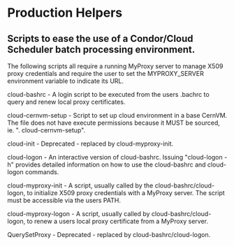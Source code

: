 # Production Helpers

## Scripts to ease the use of a Condor/Cloud Scheduler batch processing environment.

The following scripts all require a running MyProxy server to manage X509 proxy credentials
and require the user to set the MYPROXY_SERVER environment variable to indicate its URL.

cloud-bashrc            - A login script to be executed from the users .bachrc to query 
                          and renew local proxy certificates.

cloud-cernvm-setup      - Script to set up cloud environment in a base CernVM. The file
                          does not have execute permissions because it MUST be sourced, 
                          ie. ". cloud-cernvm-setup".

cloud-init              - Deprecated - replaced by cloud-myproxy-init.

cloud-logon             - An interactive version of cloud-bashrc. Issuing "cloud-logon -h"
                          provides detailed information on how to use the cloud-bashrc and
                          cloud-logon commands.

cloud-myproxy-init      - A script, usually called by the cloud-bashrc/cloud-logon, to
                          initialize X509 proxy credentials with a MyProxy server. The 
                          script must be accessible via the users PATH.

cloud-myproxy-logon     - A script, usually called by cloud-bashrc/cloud-logon, to renew
                          a users local proxy certificate from a MyProxy server.

QuerySetProxy           - Deprecated - replaced by cloud-bashrc/cloud-logon.
